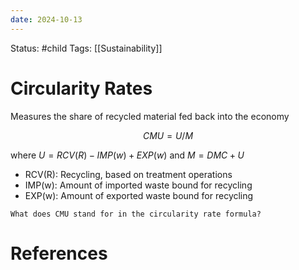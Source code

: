 ```yaml
---
date: 2024-10-13
---
```


Status: #child 
Tags: [[Sustainability]]
# Circularity Rates
Measures the share of recycled material fed back into the economy

$$CMU = U/M$$

where $U = RCV(R) - IMP(w) + EXP(w)$ and $M=DMC+U$

- RCV(R): Recycling, based on treatment operations
- IMP(w): Amount of imported waste bound for recycling
- EXP(w): Amount of exported waste bound for recycling

```ad-question
What does CMU stand for in the circularity rate formula?
```

# References